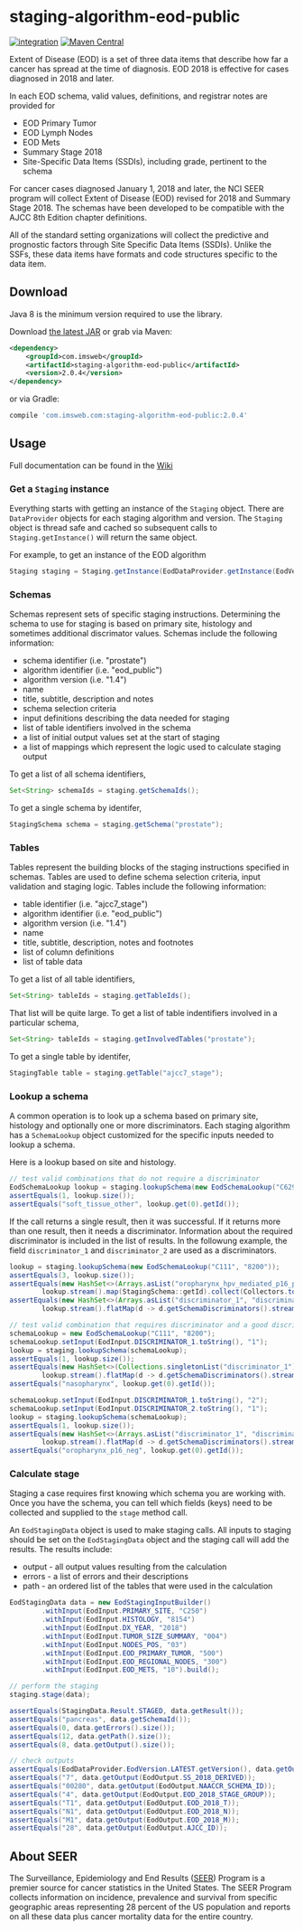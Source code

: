 # staging-algorithm-eod-public

[![integration](https://github.com/imsweb/staging-algorithm-eod-public/workflows/integration/badge.svg)](https://github.com/imsweb/staging-algorithm-eod-public/actions)
[![Maven Central](https://maven-badges.herokuapp.com/maven-central/com.imsweb/staging-algorithm-eod-public/badge.svg)](https://maven-badges.herokuapp.com/maven-central/com.imsweb/staging-algorithm-eod-public)

Extent of Disease (EOD) is a set of three data items that describe how far a cancer has spread at the time of diagnosis. EOD 2018 is effective for cases 
diagnosed in 2018 and later.
 
In each EOD schema, valid values, definitions, and registrar notes are provided for
 
- EOD Primary Tumor
- EOD Lymph Nodes
- EOD Mets
- Summary Stage 2018
- Site-Specific Data Items (SSDIs), including grade, pertinent to the schema

For cancer cases diagnosed January 1, 2018 and later, the NCI SEER program will collect Extent of Disease (EOD) revised for 2018 and Summary Stage 2018. 
The schemas have been developed to be compatible with the AJCC 8th Edition chapter definitions. 

All of the standard setting organizations will collect the predictive and prognostic factors through Site Specific Data Items (SSDIs). Unlike the SSFs, 
these data items have formats and code structures specific to the data item.
 
## Download

Java 8 is the minimum version required to use the library.

Download [the latest JAR][1] or grab via Maven:

```xml
<dependency>
    <groupId>com.imsweb</groupId>
    <artifactId>staging-algorithm-eod-public</artifactId>
    <version>2.0.4</version>
</dependency>
```

or via Gradle:

```groovy
compile 'com.imsweb.com:staging-algorithm-eod-public:2.0.4'
```

## Usage

Full documentation can be found in the [Wiki](https://github.com/imsweb/staging-client-java/wiki/)

### Get a `Staging` instance

Everything starts with getting an instance of the `Staging` object.  There are `DataProvider` objects for each staging algorithm and version.  The `Staging`
object is thread safe and cached so subsequent calls to `Staging.getInstance()` will return the same object.

For example, to get an instance of the EOD algorithm

```java
Staging staging = Staging.getInstance(EodDataProvider.getInstance(EodVersion.LATEST));
```

### Schemas

Schemas represent sets of specific staging instructions.  Determining the schema to use for staging is based on primary site, histology and sometimes additional
discrimator values.  Schemas include the following information:

- schema identifier (i.e. "prostate")
- algorithm identifier (i.e. "eod_public")
- algorithm version (i.e. "1.4")
- name
- title, subtitle, description and notes
- schema selection criteria
- input definitions describing the data needed for staging
- list of table identifiers involved in the schema
- a list of initial output values set at the start of staging
- a list of mappings which represent the logic used to calculate staging output

To get a list of all schema identifiers,

```java
Set<String> schemaIds = staging.getSchemaIds();
```

To get a single schema by identifer,

```java
StagingSchema schema = staging.getSchema("prostate");
```

### Tables

Tables represent the building blocks of the staging instructions specified in schemas.  Tables are used to define schema selection criteria, input validation and staging logic.
Tables include the following information:

- table identifier (i.e. "ajcc7_stage")
- algorithm identifier (i.e. "eod_public")
- algorithm version (i.e. "1.4")
- name
- title, subtitle, description, notes and footnotes
- list of column definitions
- list of table data

To get a list of all table identifiers,

```java
Set<String> tableIds = staging.getTableIds();
```

That list will be quite large.  To get a list of table indentifiers involved in a particular schema,

```java
Set<String> tableIds = staging.getInvolvedTables("prostate");
```

To get a single table by identifer,

```java
StagingTable table = staging.getTable("ajcc7_stage");
```

### Lookup a schema

A common operation is to look up a schema based on primary site, histology and optionally one or more discriminators.  Each staging algorithm has 
a `SchemaLookup` object customized for the specific inputs needed to lookup a schema.

Here is a lookup based on site and histology.

```java
// test valid combinations that do not require a discriminator
EodSchemaLookup lookup = staging.lookupSchema(new EodSchemaLookup("C629", "9231"));
assertEquals(1, lookup.size());
assertEquals("soft_tissue_other", lookup.get(0).getId());
```

If the call returns a single result, then it was successful.  If it returns more than one result, then it needs a discriminator.  Information about the 
required discriminator is included in the list of results.  In the followung example, the field `discriminator_1` and `discriminator_2` are used as a discriminators.

```java
lookup = staging.lookupSchema(new EodSchemaLookup("C111", "8200"));
assertEquals(3, lookup.size());
assertEquals(new HashSet<>(Arrays.asList("oropharynx_hpv_mediated_p16_pos", "nasopharynx", "oropharynx_p16_neg")),
        lookup.stream().map(StagingSchema::getId).collect(Collectors.toSet()));
assertEquals(new HashSet<>(Arrays.asList("discriminator_1", "discriminator_2")), 
        lookup.stream().flatMap(d -> d.getSchemaDiscriminators().stream()).collect(Collectors.toSet()));

// test valid combination that requires discriminator and a good discriminator is supplied
schemaLookup = new EodSchemaLookup("C111", "8200");
schemaLookup.setInput(EodInput.DISCRIMINATOR_1.toString(), "1");
lookup = staging.lookupSchema(schemaLookup);
assertEquals(1, lookup.size());
assertEquals(new HashSet<>(Collections.singletonList("discriminator_1")), 
        lookup.stream().flatMap(d -> d.getSchemaDiscriminators().stream()).collect(Collectors.toSet()));
assertEquals("nasopharynx", lookup.get(0).getId());

schemaLookup.setInput(EodInput.DISCRIMINATOR_1.toString(), "2");
schemaLookup.setInput(EodInput.DISCRIMINATOR_2.toString(), "1");
lookup = staging.lookupSchema(schemaLookup);
assertEquals(1, lookup.size());
assertEquals(new HashSet<>(Arrays.asList("discriminator_1", "discriminator_2")), 
        lookup.stream().flatMap(d -> d.getSchemaDiscriminators().stream()).collect(Collectors.toSet()));
assertEquals("oropharynx_p16_neg", lookup.get(0).getId());
```

### Calculate stage

Staging a case requires first knowing which schema you are working with.  Once you have the schema, you can tell which fields (keys) need to be collected and supplied
to the `stage` method call.

An `EodStagingData` object is used to make staging calls.  All inputs to staging should be set on the `EodStagingData` object and the staging call will add the results.  The
results include:

- output - all output values resulting from the calculation
- errors - a list of errors and their descriptions
- path - an ordered list of the tables that were used in the calculation

```java
EodStagingData data = new EodStagingInputBuilder()
		.withInput(EodInput.PRIMARY_SITE, "C250")
		.withInput(EodInput.HISTOLOGY, "8154")
		.withInput(EodInput.DX_YEAR, "2018")
		.withInput(EodInput.TUMOR_SIZE_SUMMARY, "004")
		.withInput(EodInput.NODES_POS, "03")
		.withInput(EodInput.EOD_PRIMARY_TUMOR, "500")
		.withInput(EodInput.EOD_REGIONAL_NODES, "300")
		.withInput(EodInput.EOD_METS, "10").build();

// perform the staging
staging.stage(data);

assertEquals(StagingData.Result.STAGED, data.getResult());
assertEquals("pancreas", data.getSchemaId());
assertEquals(0, data.getErrors().size());
assertEquals(12, data.getPath().size());
assertEquals(8, data.getOutput().size());

// check outputs
assertEquals(EodDataProvider.EodVersion.LATEST.getVersion(), data.getOutput(EodOutput.DERIVED_VERSION));
assertEquals("7", data.getOutput(EodOutput.SS_2018_DERIVED));
assertEquals("00280", data.getOutput(EodOutput.NAACCR_SCHEMA_ID));
assertEquals("4", data.getOutput(EodOutput.EOD_2018_STAGE_GROUP));
assertEquals("T1", data.getOutput(EodOutput.EOD_2018_T));
assertEquals("N1", data.getOutput(EodOutput.EOD_2018_N));
assertEquals("M1", data.getOutput(EodOutput.EOD_2018_M));
assertEquals("28", data.getOutput(EodOutput.AJCC_ID));
```

## About SEER

The Surveillance, Epidemiology and End Results ([SEER](http://seer.cancer.gov)) Program is a premier source for cancer statistics in the United States. The SEER
Program collects information on incidence, prevalence and survival from specific geographic areas representing 28 percent of the US population and reports on all
these data plus cancer mortality data for the entire country.

[1]: http://repository.sonatype.org/service/local/artifact/maven/redirect?r=central-proxy&g=com.imsweb&a=staging-algorithm-eod-public&v=LATEST

